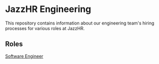 # JazzHR Engineering

This repository contains information about our engineering team's hiring processes for various roles at JazzHR.

## Roles

[Software Engineer](roles/software-engineer.md)
